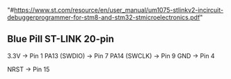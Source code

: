 "#https://www.st.com/resource/en/user_manual/um1075-stlinkv2-incircuit-debuggerprogrammer-for-stm8-and-stm32-stmicroelectronics.pdf" 

Blue Pill       ST-LINK 20-pin
--------------------------------
3.3V           → Pin 1
PA13 (SWDIO)   → Pin 7
PA14 (SWCLK)   → Pin 9
GND            → Pin 4

NRST           → Pin 15 
